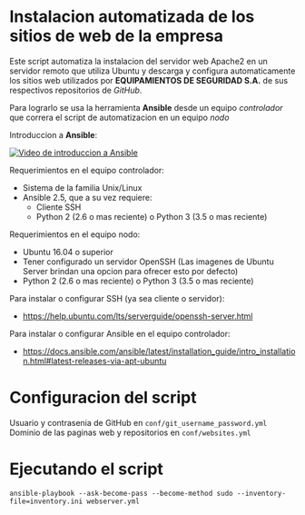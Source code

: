 Instalacion automatizada de los sitios de web de la empresa
======

Este script automatiza la instalacion del servidor web Apache2 en un servidor remoto que utiliza Ubuntu y descarga y configura automaticamente los sitios web utilizados por **EQUIPAMIENTOS DE SEGURIDAD S.A.** de sus respectivos repositorios de *GitHub*.

Para lograrlo se usa la herramienta **Ansible** desde un equipo *controlador* que correra el script de automatizacion en un equipo *nodo*

Introduccion a **Ansible**: 

[![Video de introduccion a Ansible](https://img.youtube.com/vi/icR-df2Olm8/0.jpg)](https://www.youtube.com/watch?v=icR-df2Olm8)

Requerimientos en el equipo controlador:

* Sistema de la familia Unix/Linux
* Ansible 2.5, que a su vez requiere:
  * Cliente SSH
  * Python 2 (2.6 o mas reciente) o Python 3 (3.5 o mas reciente)

Requerimientos en el equipo nodo:

* Ubuntu 16.04 o superior
* Tener configurado un servidor OpenSSH (Las imagenes de Ubuntu Server brindan una opcion para ofrecer esto por defecto)
* Python 2 (2.6 o mas reciente) o Python 3 (3.5 o mas reciente)

Para instalar o configurar SSH (ya sea cliente o servidor):
* https://help.ubuntu.com/lts/serverguide/openssh-server.html

Para instalar o configurar Ansible en el equipo controlador:
* https://docs.ansible.com/ansible/latest/installation_guide/intro_installation.html#latest-releases-via-apt-ubuntu

Configuracion del script
======

Usuario y contrasenia de GitHub en `conf/git_username_password.yml`
Dominio de las paginas web y repositorios en `conf/websites.yml`

Ejecutando el script
======

`ansible-playbook --ask-become-pass --become-method sudo --inventory-file=inventory.ini webserver.yml`
